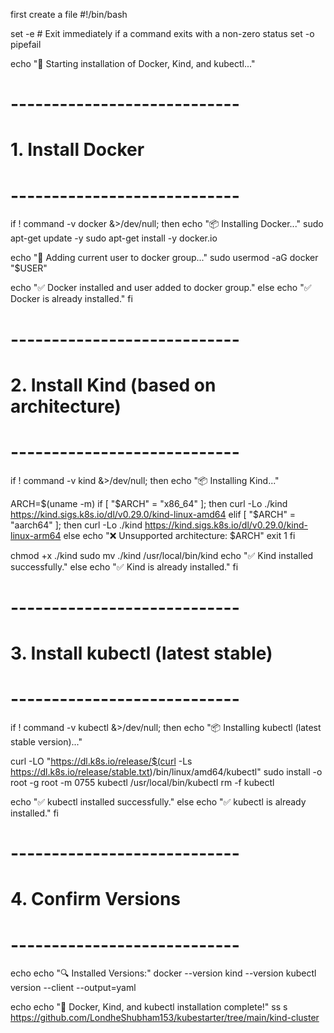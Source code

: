 first create a file #!/bin/bash

set -e  # Exit immediately if a command exits with a non-zero status
set -o pipefail

echo "🚀 Starting installation of Docker, Kind, and kubectl..."

# ----------------------------
# 1. Install Docker
# ----------------------------
if ! command -v docker &>/dev/null; then
  echo "📦 Installing Docker..."
  sudo apt-get update -y
  sudo apt-get install -y docker.io

  echo "👤 Adding current user to docker group..."
  sudo usermod -aG docker "$USER"

  echo "✅ Docker installed and user added to docker group."
else
  echo "✅ Docker is already installed."
fi

# ----------------------------
# 2. Install Kind (based on architecture)
# ----------------------------
if ! command -v kind &>/dev/null; then
  echo "📦 Installing Kind..."

  ARCH=$(uname -m)
  if [ "$ARCH" = "x86_64" ]; then
    curl -Lo ./kind https://kind.sigs.k8s.io/dl/v0.29.0/kind-linux-amd64
  elif [ "$ARCH" = "aarch64" ]; then
    curl -Lo ./kind https://kind.sigs.k8s.io/dl/v0.29.0/kind-linux-arm64
  else
    echo "❌ Unsupported architecture: $ARCH"
    exit 1
  fi

  chmod +x ./kind
  sudo mv ./kind /usr/local/bin/kind
  echo "✅ Kind installed successfully."
else
  echo "✅ Kind is already installed."
fi

# ----------------------------
# 3. Install kubectl (latest stable)
# ----------------------------
if ! command -v kubectl &>/dev/null; then
  echo "📦 Installing kubectl (latest stable version)..."

  curl -LO "https://dl.k8s.io/release/$(curl -Ls https://dl.k8s.io/release/stable.txt)/bin/linux/amd64/kubectl"
  sudo install -o root -g root -m 0755 kubectl /usr/local/bin/kubectl
  rm -f kubectl

  echo "✅ kubectl installed successfully."
else
  echo "✅ kubectl is already installed."
fi

# ----------------------------
# 4. Confirm Versions
# ----------------------------
echo
echo "🔍 Installed Versions:"
docker --version
kind --version
kubectl version --client --output=yaml

echo
echo "🎉 Docker, Kind, and kubectl installation complete!"
ss
s
https://github.com/LondheShubham153/kubestarter/tree/main/kind-cluster





